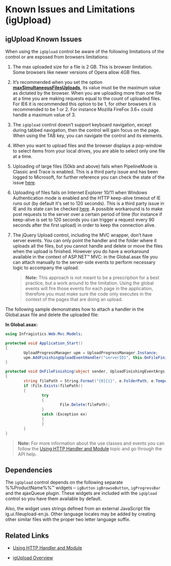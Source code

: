 ﻿<!--
|metadata|
{
    "fileName": "igupload-known-issues",
    "controlName": "igUpload",
    "tags": ["Known Issues"]
}
|metadata|
-->

# Known Issues and Limitations (igUpload)

## igUpload Known Issues
When using the `igUpload` control be aware of the following limitations of the control or are exposed from browsers limitations:

1.  The max uploaded size for a file is 2 GB. This is browser limitation. Some browsers like newer versions of Opera allow 4GB files.
2.  It’s recommended when you set the option [**maxSimultaneousFilesUploads**](%%jQueryApiUrl%%/ui.igUpload#options), its value must be the maximum value as dictated by the browser. When you are uploading more than one file at a time you are making requests equal to the count of uploaded files. For IE6 it is recommended this option to be 1, for other browsers it is recommended to be 1 or 2. For instance Mozilla FireFox 3.6+ could handle a maximum value of 3.
3.  The `igUpload` control doesn’t support keyboard navigation, except during tabbed navigation, then the control will gain focus on the page. When using the TAB key, you can navigate the control and its elements.
4.  When you want to upload files and the browser displays a pop-window to select items from your local drives, you are able to select only one file at a time.
5.  Uploading of large files (50kb and above) fails when PipelineMode is Classic and Trace is enabled. This is a third party issue and has been logged to Microsoft, for further reference you can check the state of the issue [here](https://connect.microsoft.com/VisualStudio/feedback/details/1008381/readentitybody-returns-0-bytes-in-iis-7-5-when-pipelinemode-is-classic-and-trace-is-enabled).
6.	Uploading of files fails on Internet Explorer 10/11 when Windows Authentication mode is enabled and the HTTP keep-alive timeout of IE runs out (by default it's set to 120 seconds). This is a third party issue in IE and its state can be checked [here](https://connect.microsoft.com/IE/feedback/details/819941/file-upload-stop-working-on-ie-with-windows-authentication). A possible workaround is to make post requests to the server over a certain period of time (for instance if keep-alive is set to 120 seconds you can trigger a request every 90 seconds after the first upload) in order to keep the connection alive.
7.  The jQuery Upload control, including the MVC wrapper, don’t have server events. You can only point the handler and the folder where it uploads all the files, but you cannot handle and delete or move the files when the upload is finished. However you do have a workaround available in the context of ASP.NET™ MVC: in the Global.asax file you can attach manually to the server-side events to perform necessary logic to accompany the upload.

	>**Note:** This approach is not meant to be a prescription for a best practice, but a work around to the limitation. Using the global events will fire those events for each page in the application, therefore you must make sure the code only executes in the context of the pages that are doing an upload.

The following sample demonstrates how to attach a handler in the Global.asax file and delete the uploaded file:

**In Global.asax:**

```csharp
using Infragistics.Web.Mvc.Models;

protected void Application_Start()
{
        UploadProgressManager upm = UploadProgressManager.Instance;
        upm.AddFinishingUploadEventHandler("serverID1", this.OnFileFinishing);
}

protected void OnFileFinishing(object sender, UploadFinishingEventArgs e)
{
        string filePath = String.Format("{0}{1}", e.FolderPath, e.TemporaryFileName);
        if (File.Exists(filePath))
        {       
                try
                {
                        File.Delete(filePath);
                }
                catch (Exception ex)
                {
                }
        }
}
```

>**Note:** For more information about the use classes and events you can follow the [Using HTTP Handler and Module](igUpload-Using-HTTP-Handler-and-Modules.html) topic and go through the API help.


## Dependencies
The `igUpload` control depends on the following separate %%ProductName%%™ widgets – `igButton` `igBrowseButton`, `igProgressBar` and the ajaxQueue plugin. These widgets are included with the `igUpload` control so you have them available by default.

Also, the widget uses strings defined from an external JavaScript file ig.ui.fileupload-en.js. Other language locales may be added by creating other similar files with the proper two letter language suffix.

## Related Links
- [Using HTTP Handler and Module](igUpload-Using-HTTP-Handler-and-Modules.html)

- [igUpload Overview](igUpload-Overview.html)

 

 


